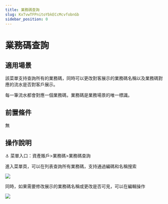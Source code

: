```yaml
---
title: 業務碼查詢
slug: KxTvwTFPnitoYbkECcMcvfobnGb
sidebar_position: 0
---
```



# 業務碼查詢

## 適用場景

該菜單支持查詢所有的業務碼，同時可以更改對客展示的業務碼名稱以及業務碼對應的流水是否對客戶展示。

每一筆流水都會對應一個業務碼，業務碼是業務場景的唯一標識。

## 前置條件

無

## 操作說明

<div class="callout callout-bg-6 callout-border-6">
<p>⚓ 菜單入口：資產賬戶&gt;業務碼&gt;業務碼查詢</p>
</div>

進入菜單頁，可以在列表查詢所有業務碼，支持通過編碼和名稱搜索

<img src="/assets/UIImbEtWloj6rFxaNyUc7KpYnSf.png" src-width="3202" src-height="792" align="center"/>

同時，如果需要修改展示的業務碼名稱或更改是否可見，可以在編輯操作

<img src="/assets/Fzbrb2tgJoQfWIx7RRdcziSEn0e.png" src-width="3280" src-height="1760" align="center"/>

